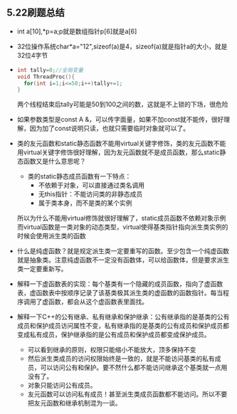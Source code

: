 ## 5.22刷题总结

- int a[10],*p=a;p就是数组指针p[6]就是a[6]

- 32位操作系统char*a="12",sizeof(a)是4，sizeof(a)就是指针a的大小，就是32位4字节

- ```C++
  int tally=0;//全局变量
  void ThreadProc(){
  	for(int i=1;i<=50;i++)tally+=1;
  }
  
  ```

  两个线程结束后tally可能是50到100之间的数，这就是不上锁的下场，很危险

- 如果参数类型是const A &，可以传字面量，如果不加const就不能传，很好理解，因为加了const说明只读，也就只需要临时对象就可以了。

- 类的友元函数和static静态函数不能用virtual关键字修饰，类的友元函数不能用virtual关键字修饰很好理解，因为友元函数就不是成员函数，那么static静态函数又是什么意思呢？

  - 类的static静态成员函数有一下特点：
    - 不依赖于对象，可以直接通过类名调用
    - 无this指针：不能访问类的非静态成员
    - 属于类本身，而不是类的某个实例

  所以为什么不能用virtual修饰就很好理解了，static成员函数不依赖对象示例而virtual函数是一类对象的动态类型，virtual使得基类指针指向派生类实例的时候会使用派生类的函数

- 什么是纯虚函数？就是规定派生类一定要重写的函数。至少包含一个纯虚函数就是抽象类。注意纯虚函数不一定没有函数体，可以给函数体，但是要求派生类一定要重新写。

- 解释一下虚函数表的实现：每个基类有一个隐藏的成员函数，指向了虚函数表，虚函数表中按顺序记录了该基类极其派生类的虚函数的函数指针。每当程序调用了虚函数，都会从这个虚函数表里面找。

- 解释一下C++的公有继承、私有继承和保护继承：公有继承指的是基类的公有成员和保护成员访问属性不变，私有继承指的是基类的公有成员和保护成员都变成私有成员，保护继承指的是公有成员和保护成员都变成保护成员。
  - 可以看到继承的原则，权限只能缩小不能放大，顶多保持不变
  - 然后派生类成员的访问权限始终是一致的，就是不能访问基类的私有成员，可以访问公有和保护。要不然什么都不能访问继承这个基类就一点用没有了。
  - 对象只能访问公有成员。
  - 友元函数可以访问私有成员！甚至派生类成员函数都不能访问。所以不要把友元函数和继承机制混为一谈。